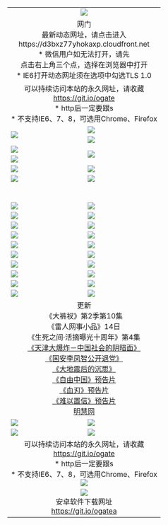 ﻿<table>
  <tr></tr>
  <tr><td colspan=2 align=center><img src="https://cloud.githubusercontent.com/assets/11880933/13434984/f430fae2-e012-11e5-814f-c2df1e82b247.jpg" /></td></tr>
  <tr><td colspan=2 align=center>网门<br>最新动态网址，请点击进入
<br>https://d3bxz77yhokaxp.cloudfront.net
    <br>* 微信用户如无法打开，请先<br>点击右上角三个点，选择在浏览器中打开
    <br>* IE6打开动态网址须在选项中勾选TLS 1.0</td>
  </tr>
  <tr>
    <td colspan=2 align=center>可以持续访问本站的永久网址，请收藏<br/><a href="https://git.io/ogate" target="_blank">https://git.io/ogate</a><br/>* http后一定要跟s<br/>* 不支持IE6、7、8，可选用Chrome、Firefox</td>
  </tr>
  <tr>
    <td rowspan=2><a href="https://d3bxz77yhokaxp.cloudfront.net/ogUP.aspx?name=11DKC.mp4&list=11DKC" target="_blank"><img src="https://d3bxz77yhokaxp.cloudfront.net/Up/11DKC1.jpg" /></a></td> 
    <td><div><a href="https://d3bxz77yhokaxp.cloudfront.net/ogUP.aspx?name=LRWS.mp4&list=LRWS" target="_blank"><img src="https://d3bxz77yhokaxp.cloudfront.net/Up/LRWS.jpg" /></a></td>
   </tr>
  <tr>
    <td><a href="https://d3bxz77yhokaxp.cloudfront.net/ogNiceVedio.aspx" target="_blank"><img src="https://d3bxz77yhokaxp.cloudfront.net/Up/11TGKDY.jpg" /></a></td>
  </tr>
  <tr>
    <td><a href="https://d3bxz77yhokaxp.cloudfront.net/ogUP.aspx?name=JQR.mp4&count=2" target="_blank"><img src="https://d3bxz77yhokaxp.cloudfront.net/Up/JQR.jpg" /></a></td>   
    <td rowspan=2><a href="https://d3bxz77yhokaxp.cloudfront.net/ogUP.aspx?name=JP.mp4&count=9" target="_blank"><img src="https://d3bxz77yhokaxp.cloudfront.net/Up/JP.jpg" /></td>
  </tr>
  <tr>
    <td><a href="https://d3bxz77yhokaxp.cloudfront.net/ogUP.aspx?name=WH.mp4" target="_blank"><img src="https://d3bxz77yhokaxp.cloudfront.net/Up/WH.jpg" /></a></td>
  </tr>
  <tr>
    <td><a href="https://d3bxz77yhokaxp.cloudfront.net/ogUP.aspx?name=SSZJ.mp4&list=SSZJ" target="_blank"><img src="https://d3bxz77yhokaxp.cloudfront.net/Up/SSZJ.jpg" /></a></td>
    <td><a href="https://d3bxz77yhokaxp.cloudfront.net/ogUP.aspx?name=1XQK.mp4&count=13" target="_blank"><img src="https://d3bxz77yhokaxp.cloudfront.net/Up/1XQK.jpg" /></a</td>
  </tr>
  <tr>
    <td><a href="https://d3bxz77yhokaxp.cloudfront.net/ogUP.aspx?name=ZY.mp4&count=2015:16" target="_blank"><img src="https://d3bxz77yhokaxp.cloudfront.net/Up/ZY.jpg" /></a</td>
    <td><a href="https://d3bxz77yhokaxp.cloudfront.net/ogUP.aspx?name=XTFY.mp4&count=B:2,A:24" target="_blank"><img src="https://d3bxz77yhokaxp.cloudfront.net/Up/XTFY.jpg" /></a></td>
  </tr>
  <!--tr>
    <td><a href="https://d3bxz77yhokaxp.cloudfront.net/ogUP.aspx?name=1LYF.mp4&count=2" target="_blank"><img src="https://cloud.githubusercontent.com/assets/11880933/13720279/6f16eb48-e83f-11e5-9556-90e9d1e24d09.jpg" /></a></td>
    <td><a href="https://d3bxz77yhokaxp.cloudfront.net/ogUP.aspx?name=1ZGC.mp4&count=6" target="_blank"><img src="https://cloud.githubusercontent.com/assets/11880933/13720281/7e0c9044-e83f-11e5-915d-d63d593fef21.jpg" /></a></td>
  </tr>
  <tr>
    <td><a href="https://d3bxz77yhokaxp.cloudfront.net/ogUP.aspx?name=1ZKM.mp4&count=3&current=3" target="_blank"><img src="https://cloud.githubusercontent.com/assets/11880933/13720283/858f1954-e83f-11e5-800b-94708d4ce09e.jpg" /></a></td>  
    <td><a href="https://d3bxz77yhokaxp.cloudfront.net/ogUP.aspx?name=1WWY.mp4&count=6&current=6" target="_blank"><img src="https://cloud.githubusercontent.com/assets/11880933/13720286/8fb0ffa6-e83f-11e5-8873-bfd1abd9ad97.jpg" /></a></td>
  </tr>
  <tr>
    <td><a href="https://d3bxz77yhokaxp.cloudfront.net/ogUP.aspx?name=10JGY.mp4&count=3" target="_blank"><img src="https://cloud.githubusercontent.com/assets/11880933/13720287/99e41986-e83f-11e5-9be2-70cc7ff44cf6.jpg" /></a></td>
    <td><a href="https://d3bxz77yhokaxp.cloudfront.net/ogUP.aspx?name=10CYS.mp4&count=2" target="_blank"><img src="https://cloud.githubusercontent.com/assets/11880933/13720292/a531a128-e83f-11e5-88ec-42f8d394e971.jpg" /></a></td>
  </tr-->
  <tr height="40">
  </tr>
  <tr>
    <td><a href="https://d3bxz77yhokaxp.cloudfront.net/ogUP.aspx?name=4SQQ.mp4&list=4SQQ" target="_blank"><img src="https://d3bxz77yhokaxp.cloudfront.net/Up/4SQQ0.jpg"/></a></td>
    <td><a href="https://d3bxz77yhokaxp.cloudfront.net/ogUP.aspx?name=4SHQ.mp4&list=4SHQ" target="_blank"><img src="https://d3bxz77yhokaxp.cloudfront.net/Up/4SHQ0.jpg"/></a></td>
  </tr>
  <tr>
    <td><a href="https://d3bxz77yhokaxp.cloudfront.net/ogUP.aspx?name=4SZG.mp4&list=4SZG" target="_blank"><img src="https://d3bxz77yhokaxp.cloudfront.net/Up/4SZG0.jpg"/></a></td>
    <td><a href="https://d3bxz77yhokaxp.cloudfront.net/ogUP.aspx?name=4SDJ.mp4&list=4SDJ" target="_blank"><img src="https://d3bxz77yhokaxp.cloudfront.net/Up/4SDJ0.jpg"/></a></td>
  </tr>
  <tr>
    <td><a href="https://d3bxz77yhokaxp.cloudfront.net/ogUP.aspx?name=4SGX.mp4&list=4SGX" target="_blank"><img src="https://d3bxz77yhokaxp.cloudfront.net/Up/4SGX0.jpg"/></a></td>
    <td><a href="https://d3bxz77yhokaxp.cloudfront.net/ogUP.aspx?name=4SHD.mp4&list=4SHD" target="_blank"><img src="https://d3bxz77yhokaxp.cloudfront.net/Up/4SHD0.jpg"/></a></td>
  </tr>
  <tr>
    <td><a href="https://d3bxz77yhokaxp.cloudfront.net/ogUP.aspx?name=4CTX.mp4&list=4CTX" target="_blank"><img src="https://d3bxz77yhokaxp.cloudfront.net/Up/4CTX0.jpg"/></a></td>
    <td><a href="https://d3bxz77yhokaxp.cloudfront.net/ogUP.aspx?name=4CWZ.mp4&list=4CWZ" target="_blank"><img src="https://d3bxz77yhokaxp.cloudfront.net/Up/4CWZ0.jpg"/></a></td>
  </tr>
  <tr>
    <td><a href="https://d3bxz77yhokaxp.cloudfront.net/onUP.aspx?name=https://d1qhweuvr3wm0g.cloudfront.net/" target="_blank"><img src="https://d3bxz77yhokaxp.cloudfront.net/Up/0DTW.jpg"/></a></td>
    <td><a href="https://d3bxz77yhokaxp.cloudfront.net/onUP.aspx?name=https://d240ns8up8earz.cloudfront.net/acenter/" target="_blank"><img src="https://d3bxz77yhokaxp.cloudfront.net/Up/0TDW.jpg" /></a></td>
  </tr>
  <tr>
    <td><a href="https://d3bxz77yhokaxp.cloudfront.net/onUP.aspx?name=https://d4508d6vomz2p.cloudfront.net/gb/nsc413.htm" target="_blank"><img src="https://d3bxz77yhokaxp.cloudfront.net/Up/0DJY.jpg" /></a></td>
    <td><a href="https://d3bxz77yhokaxp.cloudfront.net/onUP.aspx?name=https://d3bxwq7vzudb5l.cloudfront.net/xtr/gb/prog204.html" target="_blank"><img src="https://d3bxz77yhokaxp.cloudfront.net/Up/0XTR.jpg" /></a></td>
  </tr>
  <tr>
    <td><a href="https://d3bxz77yhokaxp.cloudfront.net/onUP.aspx?name=https://d3aj00iefsmfgc.cloudfront.net/" target="_blank"><img src="https://d3bxz77yhokaxp.cloudfront.net/Up/0MHW.jpg" /></a></td>
    <td><a href="https://d3bxz77yhokaxp.cloudfront.net/onUP.aspx?name=https://d1sbg9daat0zu5.cloudfront.net/" target="_blank"><img src="https://d3bxz77yhokaxp.cloudfront.net/Up/0ZJW.jpg" /></a></td>
  </tr>
  <tr>
    <td><a href="https://d3bxz77yhokaxp.cloudfront.net/ogUP.aspx?name=0FG.zip" target="_blank"><img src="https://d3bxz77yhokaxp.cloudfront.net/Up/0FG.jpg" /></a></td>
    <td><a href="https://d3bxz77yhokaxp.cloudfront.net/ogUP.aspx?name=0FGA.apk" target="_blank"><img src="https://d3bxz77yhokaxp.cloudfront.net/Up/0FGA.jpg" /></a></td>
  </tr>
  <tr>
    <td><a href="https://d3bxz77yhokaxp.cloudfront.net/ogUP.aspx?name=0U.zip" target="_blank"><img src="https://d3bxz77yhokaxp.cloudfront.net/Up/0U.jpg" /></a></td>
    <td><a href="https://d3bxz77yhokaxp.cloudfront.net/ogUP.aspx?name=0UA.apk" target="_blank"><img src="https://d3bxz77yhokaxp.cloudfront.net/Up/0UA.jpg" /></a></td>
  </tr>
  <tr>
    <td><a href="https://d3bxz77yhokaxp.cloudfront.net/ogUP.aspx?name=0iPPOTV.zip" target="_blank"><img src="https://d3bxz77yhokaxp.cloudfront.net/Up/0iPPOTV.jpg" /></a></td>
    <td><a href="https://d3bxz77yhokaxp.cloudfront.net/ogUP.aspx?name=0iNTD.apk" target="_blank"><img src="https://d3bxz77yhokaxp.cloudfront.net/Up/0iNTD.jpg" /></a></td>
  </tr>
  <tr>
    <td colspan=2 align=center>更新<br>
      《大裤衩》第2季第10集<br>
      《雷人网事小品》14日<br>
      《生死之间·活摘曝光十周年》第4集</a><br>
      <a href="https://d3bxz77yhokaxp.cloudfront.net/ogUP.aspx?name=4TJDBZ.mp4" target="_blank">《天津大爆炸－中国社会的阴暗面》</a><br>
      <a href="https://d3bxz77yhokaxp.cloudfront.net/ogUP.aspx?name=4LFZ.mp4" target="_blank">《国安李凤智公开退党》</a><br>
      <a href="https://d3bxz77yhokaxp.cloudfront.net/ogUP.aspx?name=4DDZHDCS.mp4" target="_blank">《大地震后的沉思》</a><br>
      <a href="https://d3bxz77yhokaxp.cloudfront.net/ogUP.aspx?name=11ZYZG0.mp4" target="_blank">《自由中国》预告片</a><br>
      <a href="https://d3bxz77yhokaxp.cloudfront.net/ogUP.aspx?name=11XR.mp4" target="_blank">《血刃》预告片</a><br>
      <a href="https://d3bxz77yhokaxp.cloudfront.net/ogUP.aspx?name=11NYZX.mp4&count=2" target="_blank">《难以置信》预告片</a><br>
      <a href="https://d3bxz77yhokaxp.cloudfront.net/onUP.aspx?name=https://www.minghui.org/" target="_blank">明慧网</a></td>
    </td>
  </tr>
  <tr>
    <td><a href="https://d3bxz77yhokaxp.cloudfront.net/ogNice.aspx" target="_blank"><img src="https://cloud.githubusercontent.com/assets/11880933/13720378/f84bb392-e841-11e5-8739-815049dd6ff8.jpg" /></a></td>
    <td><a href="https://d3bxz77yhokaxp.cloudfront.net/onCO.aspx?ob=600%E4%BA%8B%E7%89%A9&op=%E5%A2%9E%E5%88%A0%E6%94%B9&args=WH1~%23%E7%B1%BB%E5%9E%8B6%E6%96%B0%E9%97%BB%7c%23%E7%B1%BB%E5%9E%8B6%E8%AF%84%E8%AE%BA&mode=" target="_blank"><img src="https://cloud.githubusercontent.com/assets/11880933/13720380/04d76a16-e842-11e5-8833-e627daa88802.jpg" /></a></td> 
  </tr>
  <tr>
    <td><a href="https://d3bxz77yhokaxp.cloudfront.net/ogDY.aspx" target="_blank"><img src="https://cloud.githubusercontent.com/assets/11880933/13720384/11817090-e842-11e5-9571-7dc2f1af9f42.jpg" /></a></td>
    <td><a href="https://d3bxz77yhokaxp.cloudfront.net/ogST.aspx" target="_blank"><img src="https://cloud.githubusercontent.com/assets/11880933/13720385/1467ea3c-e842-11e5-86df-c96c9a556aaf.jpg" /></a></td> 
  </tr>
  <!--tr>
    <td colspan=2 align=center>
      <微信可扫描以下临时二维码<br/>https://bit.ly/1mBQHW8<br/><a href="https://d3bxz77yhokaxp.cloudfront.net/Up/0WMGDL3.png" target="_blank"><img src="https://d3bxz77yhokaxp.cloudfront.net/Up/0WMGD3.png"/></a>
  </tr-->
  <tr>
    <td colspan=2 align=center>可以持续访问本站的永久网址，请收藏<br/><a href="https://git.io/ogate" target="_blank">https://git.io/ogate</a><br/>* http后一定要跟s<br/>* 不支持IE6、7、8，可选用Chrome、Firefox<br/><a href="https://d3bxz77yhokaxp.cloudfront.net/Up/0WMGDL2.png" target="_blank"><img src="https://d3bxz77yhokaxp.cloudfront.net/Up/0WMGD2.png"/></a></td>
  </tr>
  <tr>
    <td colspan=2 align=center><a href="https://d3bxz77yhokaxp.cloudfront.net/ogUP.aspx?name=0oGate.apk" target="_blank"><img src="https://cloud.githubusercontent.com/assets/11880933/13720399/75e143ee-e842-11e5-9f0a-1421f423c80f.jpg" /></a><br>安卓软件下载网址<br><a href="https://git.io/ogatea">https://git.io/ogatea</a></td>
  </tr>
  <!--tr>
    <td colspan=2 align=center>可能失效的动态网址
    </td>
  </tr-->
</table>
